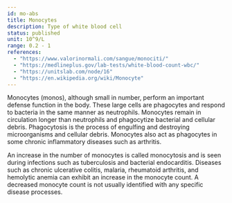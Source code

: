 ```yaml
---
id: mo-abs
title: Monocytes
description: Type of white blood cell
status: published
unit: 10^9/L
range: 0.2 - 1
references:
  - "https://www.valorinormali.com/sangue/monociti/"
  - "https://medlineplus.gov/lab-tests/white-blood-count-wbc/"
  - "https://unitslab.com/node/16"
  - "https://en.wikipedia.org/wiki/Monocyte"
---
```


Monocytes (monos), although small in number, perform an important defense function in the body. These large cells are phagocytes and respond to bacteria in the same manner as neutrophils. Monocytes remain in circulation longer than neutrophils and phagocytize bacterial and cellular debris. Phagocytosis is the process of engulfing and destroying microorganisms and cellular debris. Monocytes also act as phagocytes in some chronic inflammatory diseases such as arthritis.

An increase in the number of monocytes is called monocytosis and is seen during infections such as tuberculosis and bacterial endocarditis. Diseases such as chronic ulcerative colitis, malaria, rheumatoid arthritis, and hemolytic anemia can exhibit an increase in the monocyte count. A decreased monocyte count is not usually identified with any specific disease processes.
